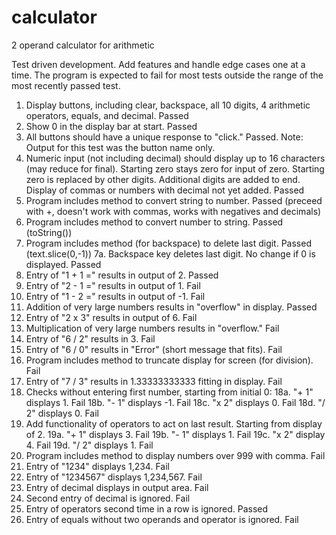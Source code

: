 # calculator
2 operand calculator for arithmetic

Test driven development. Add features and handle edge cases one
  at a time. The program is expected to fail for most tests
  outside the range of the most recently passed test.

1. Display buttons, including clear, backspace, all 10 digits,
     4 arithmetic operators, equals, and decimal. Passed
2. Show 0 in the display bar at start. Passed
3. All buttons should have a unique response to "click." Passed.
     Note: Output for this test was the button name only.
4. Numeric input (not including decimal) should display up
     to 16 characters (may reduce for final). Starting zero stays
     zero for input of zero. Starting zero is replaced by other
     digits. Additional digits are added to end. Display of
     commas or numbers with decimal not yet added. Passed
5. Program includes method to convert string to number. Passed
     (preceed with +, doesn't work with commas, works with
       negatives and decimals)
6. Program includes method to convert number to string. Passed (toString())
7. Program includes method (for backspace) to delete last digit. Passed
       (text.slice(0,-1))
7a. Backspace key deletes last digit. No change if 0 is displayed. Passed
8. Entry of "1 + 1 =" results in output of 2. Passed
9. Entry of "2 - 1 =" results in output of 1. Fail
10. Entry of "1 - 2 =" results in output of -1. Fail
11. Addition of very large numbers results in "overflow" in display. Passed
12. Entry of "2 x 3" results in output of 6. Fail
13. Multiplication of very large numbers results in "overflow." Fail
14. Entry of "6 / 2" results in 3. Fail
15. Entry of "6 / 0" results in "Error" (short message that fits). Fail
16. Program includes method to truncate display for screen
       (for division). Fail
17. Entry of "7 / 3" results in 1.33333333333 fitting in display. Fail
18. Checks without entering first number, starting from initial 0:
18a. "+ 1" displays 1. Fail
18b. "- 1" displays -1. Fail
18c. "x 2" displays 0. Fail
18d. "/ 2" displays 0. Fail
19. Add functionality of operators to act on last result. Starting from
     display of 2.
19a. "+ 1" displays 3. Fail
19b. "- 1" displays 1. Fail
19c. "x 2" display 4. Fail
19d. "/ 2" displays 1. Fail
20. Program includes method to display numbers over 999 with comma. Fail
21. Entry of "1234" displays 1,234. Fail
22. Entry of "1234567" displays 1,234,567. Fail
23. Entry of decimal displays in output area. Fail
24. Second entry of decimal is ignored. Fail
25. Entry of operators second time in a row is ignored. Passed
26. Entry of equals without two operands and operator is ignored. Fail